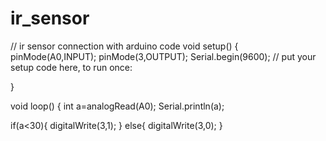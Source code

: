 # ir_sensor
// ir sensor connection with arduino code 
void setup() {
 pinMode(A0,INPUT);
 pinMode(3,OUTPUT);
 Serial.begin(9600);
  // put your setup code here, to run once:

}

void loop() {
 int a=analogRead(A0);
 Serial.println(a);
 

if(a<30){
  digitalWrite(3,1);
}
  else{
  digitalWrite(3,0);
  }
